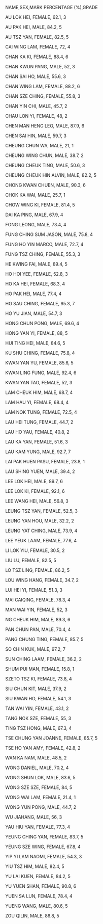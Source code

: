 NAME,SEX,MARK PERCENTAGE (%),GRADE 

AU LOK HEI,	FEMALE,	62.1,	3

AU PAK HEI,	MALE,	84.2,	5

AU TSZ YAN,	FEMALE,	82.5,	5

CAI WING LAM,	FEMALE,	72,	4

CHAN KA KI,	FEMALE,	88.4,	6

CHAN KWUN PANG,	MALE,	52,	3

CHAN SAI HO,	MALE,	55.6,	3

CHAN WING LAM,	FEMALE,	88.2,	6

CHAN SZE CHING,	FEMALE,	55.8,	3

CHAN YIN CHI,	MALE,	45.7,	2

CHAU LON YI,	FEMALE,	48,	2

CHEN MAN HENG LEO,	MALE,	87.9,	6

CHEN SAI HIN,	MALE,	59.7,	3

CHEUNG CHUN WA,	MALE,	21,	1

CHEUNG WING CHUN,	MALE,	38.7,	2

CHEUNG CHEUK TING,	MALE,	50.6,	3

CHEUNG CHEUK HIN ALVIN,	MALE,	82.2,	5

CHONG KWAN CHUEN,	MALE,	90.3,	6

CHOK KA WAI,	MALE,	25.7,	1

CHOW WING KI,	FEMALE,	81.4,	5

DAI KA PING,	MALE,	67.9,	4

FONG LEONG,	MALE,	73.4,	4

FUNG CHING SUM JASON,	MALE,	75.8,	4

FUNG HO YIN MARCO,	MALE,	72.7,	4

FUNG TSZ CHING,	FEMALE,	55.3,	3

HE KWING FAI,	MALE,	89.4,	5

HO HOI YEE,	FEMALE,	52.8,	3

HO KA HEI,	FEMALE,	68.3,	4

HO PAK HEI,	MALE,	77.4,	4

HO SAU CHING,	FEMALE,	95.3,	7

HO YU JIAN,	MALE,	54.7,	3

HONG CHUN PONG,	MALE,	69.6,	4

HONG YAN YI,	FEMALE,	88,	5

HUI TING HEI,	MALE,	84.6,	5

KU SHU CHING,	FEMALE,	75.8,	4

KWAN YAN YU,	FEMALE,	85.6,	5

KWAN LING FUNG,	MALE,	92.4,	6

KWAN YAN TAO,	FEMALE,	52,	3

LAM CHEUK HIM,	MALE,	68.7,	4

LAM HAU YI,	FEMALE,	68.4,	4

LAM NOK TUNG,	FEMALE,	72.5,	4

LAU HEI TUNG,	FEMALE,	44.7,	2

LAU HO YAU,	FEMALE,	40.8,	2

LAU KA YAN,	FEMALE,	51.6,	3

LAU KAM YUNG,	MALE,	92.7,	7

LAI PAK HUEN PASU,	FEMALE,	23.8,	1

LAU SHING YUEN,	MALE,	39.4,	2

LEE LOK HEI,	MALE,	89.7,	6

LEE LOK KI,	FEMALE,	92.1,	6

LEE WANG HEI,	MALE,	56.8,	3

LEUNG TSZ YAN,	FEMALE,	52.5,	3

LEUNG YAN HOU,	MALE,	32.2,	2

LEUNG YAT CHING,	MALE,	73.9,	4

LEE YEUK LAAM,	FEMALE,	77.6,	4

LI LOK YIU, FEMALE,	30.5,	2

LIU LU,	FEMALE,	82.5,	5

LO TSZ LING, FEMALE,	86.2,	5

LOU WING HANG, FEMALE,	34.7,	2

LUI HEI YI, FEMALE,	51.3,	3

MAI CAIQING,	FEMALE,	78.3,	4

MAN WAI YIN,	FEMALE,	52,	3

NG CHEUK HIM,	MALE,	89.3,	6

PAN CHUN PAN,	MALE,	70.4,	4

PANG CHUNG TING,	FEMALE,	85.7,	5

SO CHIN KUK,	MALE,	97.2,	7

SUN CHING LAAM,	FEMALE,	36.2,	2

SHUM PUI MAN,	FEMALE,	15.8,	1

SZETO TSZ KI,	FEMALE,	73.8,	4

SIU CHUN KIT,	MALE,	37.9,	2

SIU KWAN HO,	FEMALE,	54.1,	3

TAN WAI YIN, FEMALE,	43.1,	2

TANG NOK SZE,	FEMALE,	55,	3

TING TSZ HONG,	MALE,	67.3,	4

TSE CHUNG YAN JOANNE,	FEMALE,	85.7,	5

TSE HO YAN AMY,	FEMALE,	42.8,	2

WAN KA NAM,	MALE,	48.5,	2

WONG DANIEL,	MALE,	70.2,	4

WONG SHUN LOK,	MALE,	83.6,	5

WONG SZE SZE,	FEMALE,	84,	5

WONG WAI LAM, 	FEMALE,	21.4,	1

WONG YUN PONG,	MALE,	44.7,	2

WU JIAHANG,	MALE,	56,	3

YAU HIU YAN,	FEMALE,	77.3,	4

YEUNG CHING YAN,	FEMALE,	83.7,	5

YEUNG SZE WING,	FEMALE,	67.8,	4

YIP YI LAM NAOMI,	FEMALE,	54.3,	3

YIU TSZ HIM,	MALE,	82.4,	5

YU LAI KUEN,	FEMALE,	84.2,	5

YU YUEN SHAN,	FEMALE,	90.8,	6

YUEN SA LUN,	FEMALE,	78.4,	4

YUENG WANG,	MALE,	80.6,	5

ZOU QILIN,	MALE,	86.8,	5
